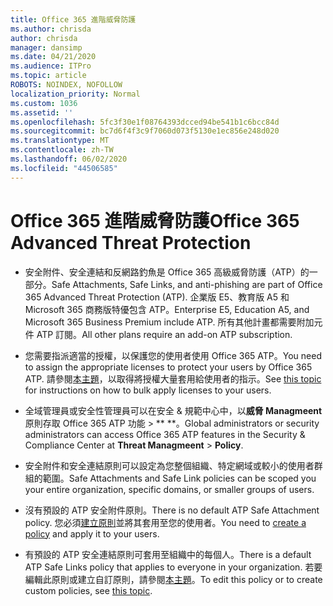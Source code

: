 ```yaml
---
title: Office 365 進階威脅防護
ms.author: chrisda
author: chrisda
manager: dansimp
ms.date: 04/21/2020
ms.audience: ITPro
ms.topic: article
ROBOTS: NOINDEX, NOFOLLOW
localization_priority: Normal
ms.custom: 1036
ms.assetid: ''
ms.openlocfilehash: 5fc3f30e1f08764393dcced94be541b1c6bcc84d
ms.sourcegitcommit: bc7d6f4f3c9f7060d073f5130e1ec856e248d020
ms.translationtype: MT
ms.contentlocale: zh-TW
ms.lasthandoff: 06/02/2020
ms.locfileid: "44506585"
---
```

# <a name="office-365-advanced-threat-protection"></a><span data-ttu-id="93a57-102">Office 365 進階威脅防護</span><span class="sxs-lookup"><span data-stu-id="93a57-102">Office 365 Advanced Threat Protection</span></span>

- <span data-ttu-id="93a57-103">安全附件、安全連結和反網路釣魚是 Office 365 高級威脅防護（ATP）的一部分。</span><span class="sxs-lookup"><span data-stu-id="93a57-103">Safe Attachments, Safe Links, and anti-phishing are part of Office 365 Advanced Threat Protection (ATP).</span></span> <span data-ttu-id="93a57-104">企業版 E5、教育版 A5 和 Microsoft 365 商務版特優包含 ATP。</span><span class="sxs-lookup"><span data-stu-id="93a57-104">Enterprise E5, Education A5, and Microsoft 365 Business Premium include ATP.</span></span> <span data-ttu-id="93a57-105">所有其他計畫都需要附加元件 ATP 訂閱。</span><span class="sxs-lookup"><span data-stu-id="93a57-105">All other plans require an add-on ATP subscription.</span></span>

- <span data-ttu-id="93a57-106">您需要指派適當的授權，以保護您的使用者使用 Office 365 ATP。</span><span class="sxs-lookup"><span data-stu-id="93a57-106">You need to assign the appropriate licenses to protect your users by Office 365 ATP.</span></span> <span data-ttu-id="93a57-107">請參閱[本主題](https://docs.microsoft.com/microsoft-365/admin/add-users/add-users)，以取得將授權大量套用給使用者的指示。</span><span class="sxs-lookup"><span data-stu-id="93a57-107">See [this topic](https://docs.microsoft.com/microsoft-365/admin/add-users/add-users) for instructions on how to bulk apply licenses to your users.</span></span>

- <span data-ttu-id="93a57-108">全域管理員或安全性管理員可以在安全 & 規範中心中，以**威脅 Managmeent**原則存取 Office 365 ATP 功能 \> \*\* \*\*。</span><span class="sxs-lookup"><span data-stu-id="93a57-108">Global administrators or security administrators can access Office 365 ATP features in the Security & Compliance Center at **Threat Managmeent** \> **Policy**.</span></span>

- <span data-ttu-id="93a57-109">安全附件和安全連結原則可以設定為您整個組織、特定網域或較小的使用者群組的範圍。</span><span class="sxs-lookup"><span data-stu-id="93a57-109">Safe Attachments and Safe Link policies can be scoped you your entire organization, specific domains, or smaller groups of users.</span></span>

- <span data-ttu-id="93a57-110">沒有預設的 ATP 安全附件原則。</span><span class="sxs-lookup"><span data-stu-id="93a57-110">There is no default ATP Safe Attachment policy.</span></span> <span data-ttu-id="93a57-111">您必須[建立原則](https://docs.microsoft.com/microsoft-365/security/office-365-security/set-up-atp-safe-attachments-policies)並將其套用至您的使用者。</span><span class="sxs-lookup"><span data-stu-id="93a57-111">You need to [create a policy](https://docs.microsoft.com/microsoft-365/security/office-365-security/set-up-atp-safe-attachments-policies) and apply it to your users.</span></span>

- <span data-ttu-id="93a57-112">有預設的 ATP 安全連結原則可套用至組織中的每個人。</span><span class="sxs-lookup"><span data-stu-id="93a57-112">There is a default ATP Safe Links policy that applies to everyone in your organization.</span></span> <span data-ttu-id="93a57-113">若要編輯此原則或建立自訂原則，請參閱[本主題](https://docs.microsoft.com/microsoft-365/security/office-365-security/set-up-atp-safe-links-policies)。</span><span class="sxs-lookup"><span data-stu-id="93a57-113">To edit this policy or to create custom policies, see [this topic](https://docs.microsoft.com/microsoft-365/security/office-365-security/set-up-atp-safe-links-policies).</span></span>
